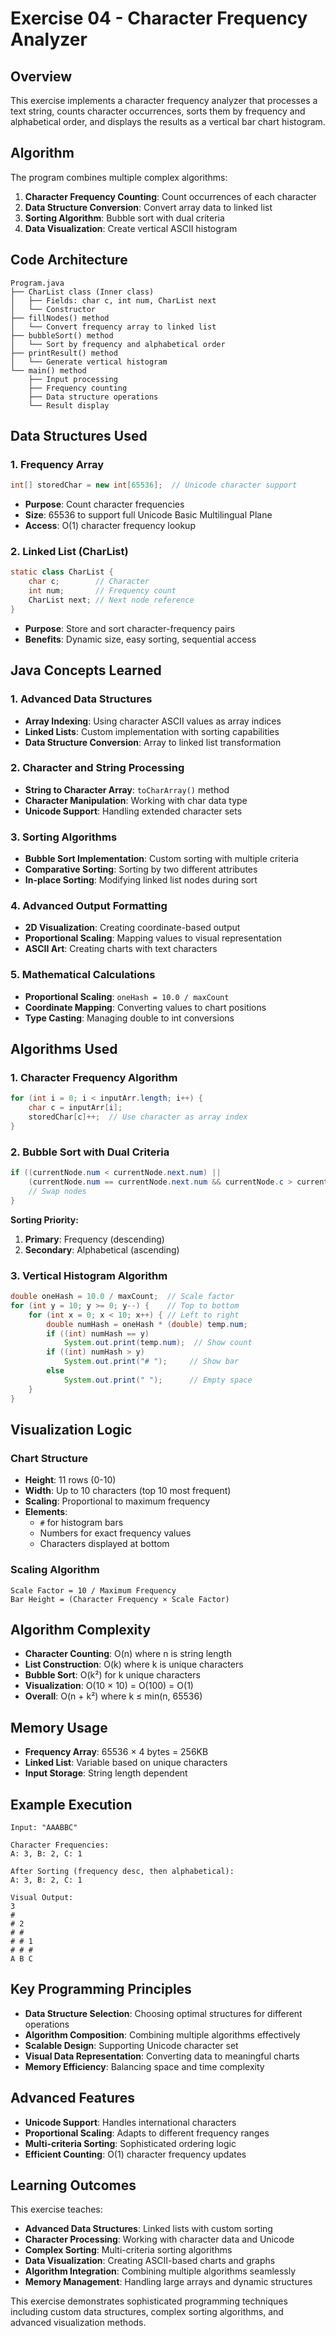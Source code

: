 # Exercise 04 - Character Frequency Analyzer

## Overview
This exercise implements a character frequency analyzer that processes a text string, counts character occurrences, sorts them by frequency and alphabetical order, and displays the results as a vertical bar chart histogram.

## Algorithm
The program combines multiple complex algorithms:
1. **Character Frequency Counting**: Count occurrences of each character
2. **Data Structure Conversion**: Convert array data to linked list
3. **Sorting Algorithm**: Bubble sort with dual criteria
4. **Data Visualization**: Create vertical ASCII histogram

## Code Architecture
```
Program.java
├── CharList class (Inner class)
│   ├── Fields: char c, int num, CharList next
│   └── Constructor
├── fillNodes() method
│   └── Convert frequency array to linked list
├── bubbleSort() method
│   └── Sort by frequency and alphabetical order
├── printResult() method
│   └── Generate vertical histogram
└── main() method
    ├── Input processing
    ├── Frequency counting
    ├── Data structure operations
    └── Result display
```

## Data Structures Used

### 1. **Frequency Array**
```java
int[] storedChar = new int[65536];  // Unicode character support
```
- **Purpose**: Count character frequencies
- **Size**: 65536 to support full Unicode Basic Multilingual Plane
- **Access**: O(1) character frequency lookup

### 2. **Linked List (CharList)**
```java
static class CharList {
    char c;        // Character
    int num;       // Frequency count
    CharList next; // Next node reference
}
```
- **Purpose**: Store and sort character-frequency pairs
- **Benefits**: Dynamic size, easy sorting, sequential access

## Java Concepts Learned

### 1. **Advanced Data Structures**
- **Array Indexing**: Using character ASCII values as array indices
- **Linked Lists**: Custom implementation with sorting capabilities
- **Data Structure Conversion**: Array to linked list transformation

### 2. **Character and String Processing**
- **String to Character Array**: `toCharArray()` method
- **Character Manipulation**: Working with char data type
- **Unicode Support**: Handling extended character sets

### 3. **Sorting Algorithms**
- **Bubble Sort Implementation**: Custom sorting with multiple criteria
- **Comparative Sorting**: Sorting by two different attributes
- **In-place Sorting**: Modifying linked list nodes during sort

### 4. **Advanced Output Formatting**
- **2D Visualization**: Creating coordinate-based output
- **Proportional Scaling**: Mapping values to visual representation
- **ASCII Art**: Creating charts with text characters

### 5. **Mathematical Calculations**
- **Proportional Scaling**: `oneHash = 10.0 / maxCount`
- **Coordinate Mapping**: Converting values to chart positions
- **Type Casting**: Managing double to int conversions

## Algorithms Used

### 1. **Character Frequency Algorithm**
```java
for (int i = 0; i < inputArr.length; i++) {
    char c = inputArr[i];
    storedChar[c]++;  // Use character as array index
}
```

### 2. **Bubble Sort with Dual Criteria**
```java
if ((currentNode.num < currentNode.next.num) || 
    (currentNode.num == currentNode.next.num && currentNode.c > currentNode.next.c)) {
    // Swap nodes
}
```
**Sorting Priority:**
1. **Primary**: Frequency (descending)
2. **Secondary**: Alphabetical (ascending)

### 3. **Vertical Histogram Algorithm**
```java
double oneHash = 10.0 / maxCount;  // Scale factor
for (int y = 10; y >= 0; y--) {    // Top to bottom
    for (int x = 0; x < 10; x++) { // Left to right
        double numHash = oneHash * (double) temp.num;
        if ((int) numHash == y)
            System.out.print(temp.num);  // Show count
        if ((int) numHash > y)
            System.out.print("# ");     // Show bar
        else
            System.out.print(" ");      // Empty space
    }
}
```

## Visualization Logic

### Chart Structure
- **Height**: 11 rows (0-10)
- **Width**: Up to 10 characters (top 10 most frequent)
- **Scaling**: Proportional to maximum frequency
- **Elements**:
  - `#` for histogram bars
  - Numbers for exact frequency values
  - Characters displayed at bottom

### Scaling Algorithm
```
Scale Factor = 10 / Maximum Frequency
Bar Height = (Character Frequency × Scale Factor)
```

## Algorithm Complexity
- **Character Counting**: O(n) where n is string length
- **List Construction**: O(k) where k is unique characters
- **Bubble Sort**: O(k²) for k unique characters
- **Visualization**: O(10 × 10) = O(100) = O(1)
- **Overall**: O(n + k²) where k ≤ min(n, 65536)

## Memory Usage
- **Frequency Array**: 65536 × 4 bytes = 256KB
- **Linked List**: Variable based on unique characters
- **Input Storage**: String length dependent

## Example Execution
```
Input: "AAABBC"

Character Frequencies:
A: 3, B: 2, C: 1

After Sorting (frequency desc, then alphabetical):
A: 3, B: 2, C: 1

Visual Output:
3      
#      
# 2    
# #    
# # 1  
# # #  
A B C  
```

## Key Programming Principles
- **Data Structure Selection**: Choosing optimal structures for different operations
- **Algorithm Composition**: Combining multiple algorithms effectively
- **Scalable Design**: Supporting Unicode character set
- **Visual Data Representation**: Converting data to meaningful charts
- **Memory Efficiency**: Balancing space and time complexity

## Advanced Features
- **Unicode Support**: Handles international characters
- **Proportional Scaling**: Adapts to different frequency ranges
- **Multi-criteria Sorting**: Sophisticated ordering logic
- **Efficient Counting**: O(1) character frequency updates

## Learning Outcomes
This exercise teaches:
- **Advanced Data Structures**: Linked lists with custom sorting
- **Character Processing**: Working with character data and Unicode
- **Complex Sorting**: Multi-criteria sorting algorithms
- **Data Visualization**: Creating ASCII-based charts and graphs
- **Algorithm Integration**: Combining multiple algorithms seamlessly
- **Memory Management**: Handling large arrays and dynamic structures

This exercise demonstrates sophisticated programming techniques including custom data structures, complex sorting algorithms, and advanced visualization methods.
